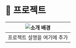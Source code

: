# 📂 프로젝트

| ![소개 배경](https://dummyimage.com/1000x70/F27400/ffffff&text=CampusLife+Project) |
|--------------------------------|
| 프로젝트 설명을 여기에 추가 |

